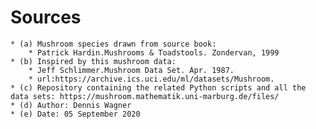 # Sources
	* (a) Mushroom species drawn from source book:
		* Patrick Hardin.Mushrooms & Toadstools. Zondervan, 1999
	* (b) Inspired by this mushroom data:
		* Jeff Schlimmer.Mushroom Data Set. Apr. 1987.
		* url:https://archive.ics.uci.edu/ml/datasets/Mushroom.
	* (c) Repository containing the related Python scripts and all the data sets: https://mushroom.mathematik.uni-marburg.de/files/ 
	* (d) Author: Dennis Wagner
	* (e) Date: 05 September 2020
